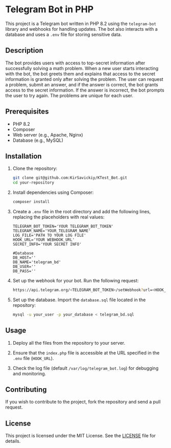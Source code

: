 # Telegram Bot in PHP

This project is a Telegram bot written in PHP 8.2 using the `telegram-bot` library and webhooks for handling updates. The bot also interacts with a database and uses a `.env` file for storing sensitive data.

## Description

The bot provides users with access to top-secret information after successfully solving a math problem. When a new user starts interacting with the bot, the bot greets them and explains that access to the secret information is granted only after solving the problem. The user can request a problem, submit an answer, and if the answer is correct, the bot grants access to the secret information. If the answer is incorrect, the bot prompts the user to try again. The problems are unique for each user.

## Prerequisites

- PHP 8.2
- Composer
- Web server (e.g., Apache, Nginx)
- Database (e.g., MySQL)

## Installation

1. Clone the repository:

    ```bash
    git clone git@github.com:KirSavickiy/KTest_Bot.git
    cd your-repository
    ```

2. Install dependencies using Composer:

    ```bash
    composer install
    ```

3. Create a `.env` file in the root directory and add the following lines, replacing the placeholders with real values:

    ```env
    TELEGRAM_BOT_TOKEN='YOUR TELEGRAM_BOT_TOKEN'
    TELEGRAM_NAME='YOUR_TELEGRAM_NAME'
    LOG_FILE='PATH TO YOUR LOG FILE'
    HOOK_URL='YOUR WEBHOOK_URL'
    SECRET_INFO='YOUR SECRET INFO'
   
    #Database
    DB_HOST=''
    DB_NAME='telegram_bd'
    DB_USER=''
    DB_PASS=''
    ```

4. Set up the webhook for your bot. Run the following request:

    ```bash
    https://api.telegram.org/<TELEGRAM_BOT_TOKEN>/setWebhook?url=<HOOK_URL>
    ```

5. Set up the database. Import the `database.sql` file located in the repository:

    ```bash
    mysql -u your_user -p your_database < telegram_bd.sql
    ```

## Usage

1. Deploy all the files from the repository to your server.

2. Ensure that the `index.php` file is accessible at the URL specified in the `.env` file (`HOOK_URL`).

3. Check the log file (default `/var/log/telegram_bot.log`) for debugging and monitoring.


## Contributing

If you wish to contribute to the project, fork the repository and send a pull request.

## License

This project is licensed under the MIT License. See the [LICENSE](LICENSE) file for details.


